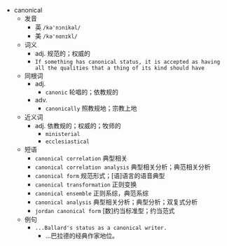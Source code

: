 - canonical
  - 发音
    - 英 `/kə'nɔnikəl/`
    - 美 `/kə'nɑnɪkl/`
  - 词义
    - adj. 规范的；权威的
    - `If something has canonical status, it is accepted as having all the qualities that a thing of its kind should have`
  - 同根词
    - adj.
      - `canonic` 轮唱的；依教规的
    - adv.
      - `canonically` 照教规地；宗教上地
  - 近义词
    - adj. 依教规的；权威的；牧师的
      - `ministerial`
      - `ecclesiastical`
  - 短语
    - `canonical correlation` 典型相关 
    - `canonical correlation analysis` 典型相关分析；典范相关分析 
    - `canonical form` 规范形式；[语]语言的语音典型 
    - `canonical transformation` 正则变换 
    - `canonical ensemble` 正则系综，典范系综 
    - `canonical analysis` 典型相关分析；典型分析；双复式分析 
    - `jordan canonical form` [数]约当标准型；约当范式 
  - 例句
    - `...Ballard's status as a canonical writer.`
      - ...巴拉德的经典作家地位。

